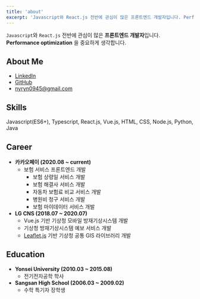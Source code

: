 ```yaml
---
title: 'about'
excerpt: 'Javascript와 React.js 전반에 관심이 많은 프론트엔드 개발자입니다. Performance optimization 을 중요하게 생각합니다.'
---
```


`Javascript`와 `React.js` 전반에 관심이 많은 **프론트엔드 개발자**입니다.
**Performance optimization** 을 중요하게 생각합니다.

## About Me

- [LinkedIn](https://www.linkedin.com/in/yuri-na-0a29ba137/)
- [GitHub](https://github.com/yrnana)
- nyryn0945@gmail.com

## Skills

Javascript(ES6+), Typescript, React.js, Vue.js, HTML, CSS, Node.js, Python, Java

## Career

- **카카오페이 (2020.08 ~ current)**
  - 보험 서비스 프론트엔드 개발
    - 보험 상령일 서비스 개발
    - 보험 해결사 서비스 개발
    - 자동차 보험료 비교 서비스 개발
    - 병원비 청구 서비스 개발
    - 보험 마이데이터 서비스 개발
- **LG CNS (2018.07 ~ 2020.07)**
  - Vue.js 기반 기상청 모바일 방재기상시스템 개발
  - 기상청 방재기상시스템 예보 서비스 개발
  - [Leaflet.js](https://github.com/Leaflet/Leaflet) 기반 기상청 공통 GIS 라이브러리 개발

## Education

- **Yonsei University (2010.03 ~ 2015.08)**
  - 전기전자공학 학사
- **Sangsan High School (2006.03 ~ 2009.02)**
  - 수학 특기자 장학생
